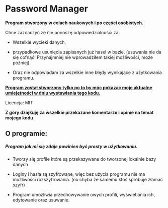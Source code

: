 # Password Manager

**Program stworzony w celach naukowych i po części osobistych.**

Chce zaznaczyć że nie ponoszę odpowiedzialności za:

- Wszelkie wycieki danych, 

- przypadkowe usunięcia zapisanych już haseł w bazie. (usuwania nie da się cofnąć! Przynajmniej nie wprowadziłem takiej możliwości, może później). 

- Oraz nie odpowiadam za wszelkie inne błędy wynikające z użytkowania programu.

**<u>Program został stworzony tylko po to by móc pokazać moje aktualne umiejętności w dniu wystawiania tego kodu. </u>**

Licencja: MIT

**Z góry dziękuję za wszelkie przekazane komentarze i opinie na temat mojego kodu.**

## O programie:

##### Program jak mi się zdaje powinien być prosty w użytkowaniu.

- Tworzy się profile które są przekazywane do tworzonej lokalnie bazy danych

- Loginy i hasła są szyfrowane, więc bez użycia programu nie ma możliwości rozszyfrowania. (no chyba że samemu ktoś spróbuje złamać szyfr)

- Program umożliwia przechowywanie owych profili, wyświetlania ich, edytowanie oraz usuwanie.
